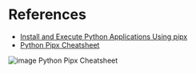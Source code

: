 # References

- [Install and Execute Python Applications Using pipx](https://realpython.com/python-pipx/)
- [Python Pipx Cheatsheet](https://realpython.com/bonus/python-pipx-cheatsheet/)

![image](https://github.com/user-attachments/assets/4d2f200c-31ae-4a68-ae6f-55a622c74a7a)
Python Pipx Cheatsheet

